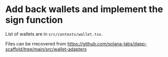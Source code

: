 # Add back wallets and implement the sign function

List of wallets are in `src/contexts/wallet.tsx`.

Files can be rrecovered from https://github.com/solana-labs/dapp-scaffold/tree/main/src/wallet-adapters
